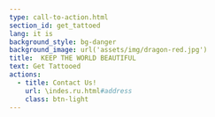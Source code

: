 ```yaml
---
type: call-to-action.html
section_id: get_tattoed
lang: it is
background_style: bg-danger
background_image: url('assets/img/dragon-red.jpg')
title:  KEEP THE WORLD BEAUTIFUL
text: Get Tattooed
actions:
  - title: Contact Us!
    url: \indes.ru.html#address
    class: btn-light
---
```

